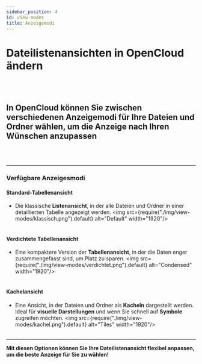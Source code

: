 ```yaml
---
sidebar_position: 4
id: view-modes
title: Anzeigemodi
---
```

# Dateilistenansichten in OpenCloud ändern
<br/><br/>

## In OpenCloud können Sie zwischen verschiedenen **Anzeigemodi** für Ihre Dateien und Ordner wählen, um die Anzeige nach Ihren Wünschen anzupassen
<br/><br/>


---

### Verfügbare Anzeigesmodi

#### **Standard-Tabellenansicht**  
- Die klassische **Listenansicht**, in der alle Dateien und Ordner in einer detaillierten Tabelle angezeigt werden.
<img src={require("./img/view-modes/klassisch.png").default} alt="Default" width="1920"/>
<br/><br/>

#### **Verdichtete Tabellenansicht**  
- Eine kompaktere Version der **Tabellenansicht**, in der die Daten enger zusammengefasst sind, um Platz zu sparen.
<img src={require("./img/view-modes/verdichtet.png").default} alt="Condensed" width="1920"/>
<br/><br/>

#### **Kachelansicht**  
- Eine Ansicht, in der Dateien und Ordner als **Kacheln** dargestellt werden. Ideal für **visuelle Darstellungen** und wenn Sie schnell auf **Symbole** zugreifen möchten.
<img src={require("./img/view-modes/kachel.png").default} alt="Tiles" width="1920"/>
<br/><br/>

---

**Mit diesen Optionen können Sie Ihre Dateilistenansicht flexibel anpassen, um die beste Anzeige für Sie zu wählen!**
